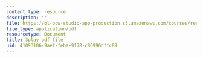```yaml
---
content_type: resource
description: ''
file: https://ol-ocw-studio-app-production.s3.amazonaws.com/courses/res-10-s95-physics-of-covid-19-transmission-fall-2020/410931069aeffeba9178c86996dffc89_NXquyoAX1_M.pdf
file_type: application/pdf
resourcetype: Document
title: 3play pdf file
uid: 41093106-9aef-feba-9178-c86996dffc89
---
```

